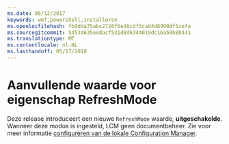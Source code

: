 ```yaml
---
ms.date: 06/12/2017
keywords: wmf,powershell,installeren
ms.openlocfilehash: fb9dda75abc2726f6e48cdf3cad4d8990df1cefa
ms.sourcegitcommit: 54534635eedacf531d8d6344019dc16a50b8b441
ms.translationtype: MT
ms.contentlocale: nl-NL
ms.lasthandoff: 05/17/2018
---
```

# <a name="additional-value-for-refreshmode-property"></a>Aanvullende waarde voor eigenschap RefreshMode

Deze release introduceert een nieuwe `RefreshMode` waarde, **uitgeschakelde**. Wanneer deze modus is ingesteld, LCM geen documentbeheer. Zie voor meer informatie [configureren van de lokale Configuration Manager](https://msdn.microsoft.com/powershell/dsc/metaconfig).
